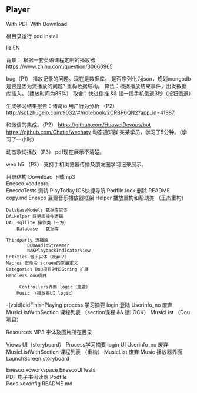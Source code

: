 ## Player
With PDF
With Download

 根目录运行  pod install
 
 liziEN

背景：
根据一套英语课程定制的播放器
https://www.zhihu.com/question/30666965


bug（P1）
播放记录的问题。现在是数据库。
是否序列化为json，规划mongodb
是否是因为流播放的问题?
重构数据结构。
算法：根据播放结束事件，出发数据库插入。（播放时间为85%）
取舍：快进倒推 && 摇一摇手机倒退3秒（按钮倒退）


生成学习结果报告：诸葛io 用户行为分析 （P2）
http://sql.zhugeio.com:9032/#/notebook/2CRBP6QN2?app_id=41987

和微信的集成。（P2）
https://github.com/HuaweiDevops/bot
https://github.com/Chatie/wechaty
动态通知群
某某学员，学习了5分钟。（学习了一小时）

动态歌词播放（P3）
pdf现在展示不清楚。


web h5 （P3）
支持手机浏览器传播及朋友圈学习记录展示。



目录结构
Download      下载mp3    
 Enesco.xcodeproj   
EnescoTests        测试
PlayToday           IOS快捷导航
Podfile.lock         删除
README copy.md
Enesco                豆瓣音乐播放器框架
	Helper   播放重构和帮助类 （王杰重构）

	DatabaseModels 数据库实体
	DALHelper 数据库操作逻辑
	DAL sqllite 操作类（三方）
        Database   数据库

	Thirdparty 流播放
			DOUAudioStreamer
			NAKPlaybackIndicatorView
	Entities 音乐实体（废弃？）
	Macros 宏命令 screen的常量定义
	Categories Dou项目对NSString 扩展  
	Handlers dou项目

         Controllers界面 logic（重要）
		Music （播放器UI logic）
-(void)didFinishPlaying
		process 学习摘要
		login 登陆
		Userinfo_no 废弃
		MusicListWithSection 课程列表 （section课程 && 锁LOCK）
		MusicList （Dou项目）
	
Resources MP3 字体及图片所在目录
	
Views UI（storyboard）
	Process学习摘要
	login UI
	Userinfo_no 废弃
	MusicListWithSection 课程列表 （重构）
	MusicList 废弃
	Music 播放器界面
	LaunchScreen.storyboard

Enesco.xcworkspace 
EnescoUITests      
PDF                 电子书阅读器
Podfile            
Pods                 xcxonfig
README.md



















